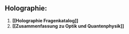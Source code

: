 ## Holographie:

1. **[[Holographie Fragenkatalog]]**
2. **[[Zusammenfassung zu Optik und Quantenphysik]]**